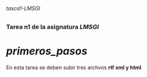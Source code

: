 ###### tasca1-LMSGI
### Tarea n1 de la asignatura _LMSGI_
# _primeros_pasos_
En esta tarea se deben subir tres archvos __rtf xml y html__
